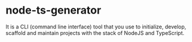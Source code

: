 
# node-ts-generator

It is a CLI (command line interface) tool that you use to initialize, develop, 
scaffold and maintain projects with the stack of NodeJS and TypeScript.

